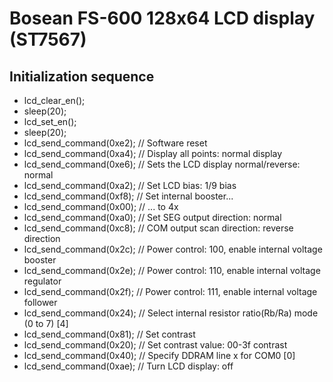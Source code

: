 # Bosean FS-600 128x64 LCD display (ST7567)

## Initialization sequence

* lcd_clear_en();
* sleep(20);
* lcd_set_en();
* sleep(20);
* lcd_send_command(0xe2); // Software reset
* lcd_send_command(0xa4); // Display all points: normal display
* lcd_send_command(0xe6); // Sets the LCD display normal/reverse: normal
* lcd_send_command(0xa2); // Set LCD bias: 1/9 bias
* lcd_send_command(0xf8); // Set internal booster...
* lcd_send_command(0x00); // ... to 4x
* lcd_send_command(0xa0); // Set SEG output direction: normal
* lcd_send_command(0xc8); // COM output scan direction: reverse direction
* lcd_send_command(0x2c); // Power control: 100, enable internal voltage booster
* lcd_send_command(0x2e); // Power control: 110, enable internal voltage regulator
* lcd_send_command(0x2f); // Power control: 111, enable internal voltage follower
* lcd_send_command(0x24); // Select internal resistor ratio(Rb/Ra) mode (0 to 7) [4]
* lcd_send_command(0x81); // Set contrast
* lcd_send_command(0x20); // Set contrast value: 00-3f contrast
* lcd_send_command(0x40); // Specify DDRAM line x for COM0 [0]
* lcd_send_command(0xae); // Turn LCD display: off

